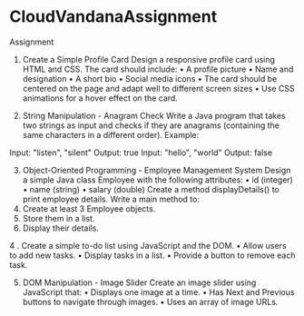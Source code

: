 # CloudVandanaAssignment
Assignment 
1. Create a Simple Profile Card 
Design a responsive profile card using HTML and CSS. The card should include: 
• A profile picture 
• Name and designation 
• A short bio 
• Social media icons 
• The card should be centered on the page and adapt well to different screen sizes 
• Use CSS animations for a hover effect on the card.


3. String Manipulation - Anagram Check 
Write a Java program that takes two strings as input and checks if they are anagrams 
(containing the same characters in a different order). 
Example: 
 
Input: "listen", "silent" 
Output: true 
Input: "hello", "world" 
Output: false 


3. Object-Oriented Programming - Employee Management System 
Design a simple Java class Employee with the following attributes: 
• id (integer) 
• name (string) 
• salary (double) 
Create a method displayDetails() to print employee details. 
Write a main method to: 
1. Create at least 3 Employee objects. 
2. Store them in a list. 
3. Display their details.

   
4 . Create a simple to-do list using JavaScript and the DOM. 
• Allow users to add new tasks. 
• Display tasks in a list. 
• Provide a button to remove each task. 
 
 
 
5. DOM Manipulation - Image Slider 
Create an image slider using JavaScript that: 
• Displays one image at a time. 
• Has Next and Previous buttons to navigate through images. 
• Uses an array of image URLs.
